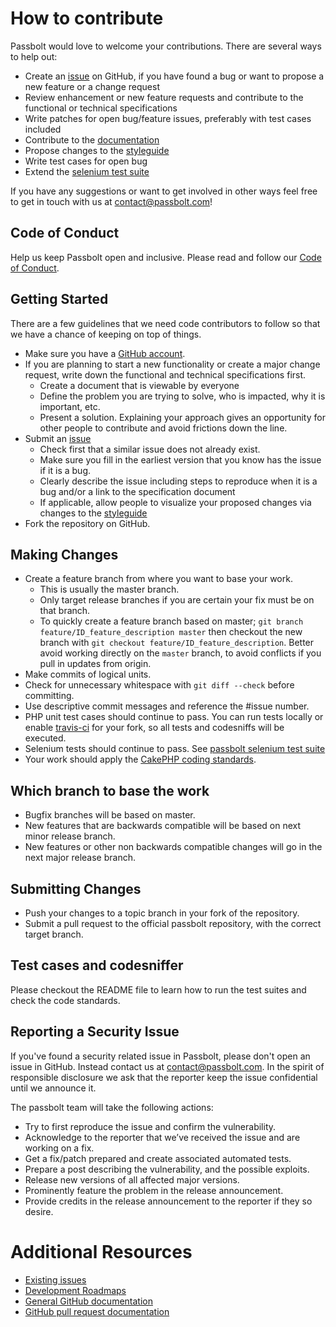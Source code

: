 # How to contribute

Passbolt would love to welcome your contributions. There are several ways to help out:

* Create an [issue](https://github.com/passbolt/passbolt/issues) on GitHub, if you have found a bug or want to propose
a new feature or a change request
* Review enhancement or new feature requests and contribute to the functional or technical specifications
* Write patches for open bug/feature issues, preferably with test cases included
* Contribute to the [documentation](https://passbolt.com/help)
* Propose changes to the [styleguide](https://github.com/passbolt/passbolt_styleguide)
* Write test cases for open bug
* Extend the [selenium test suite](https://github.com/passbolt/passbolt_selenium)

If you have any suggestions or want to get involved in other ways feel free to get in touch with us at contact@passbolt.com!

## Code of Conduct

Help us keep Passbolt open and inclusive.
Please read and follow our [Code of Conduct](https://www.passbolt.com/code_of_conduct).

## Getting Started

There are a few guidelines that we need code contributors to follow so that we have a
chance of keeping on top of things.

* Make sure you have a [GitHub account](https://github.com/signup/free).
* If you are planning to start a new functionality or create a major change request, write down the functional and technical specifications first.
  * Create a document that is viewable by everyone
  * Define the problem you are trying to solve, who is impacted, why it is important, etc.
  * Present a solution. Explaining your approach gives an opportunity for other people to contribute and avoid frictions down the line.
* Submit an [issue](https://github.com/passbolt/passbolt/issues)
  * Check first that a similar issue does not already exist.
  * Make sure you fill in the earliest version that you know has the issue if it is a bug.
  * Clearly describe the issue including steps to reproduce when it is a bug and/or a link to the specification document
  * If applicable, allow people to visualize your proposed changes via changes to the [styleguide](https://github.com/passbolt/passbolt_styleguide)
* Fork the repository on GitHub.

## Making Changes

* Create a feature branch from where you want to base your work.
  * This is usually the master branch.
  * Only target release branches if you are certain your fix must be on that
    branch.
  * To quickly create a feature branch based on master; `git branch
    feature/ID_feature_description master` then checkout the new branch with `git
    checkout feature/ID_feature_description`. Better avoid working directly on the
    `master` branch, to avoid conflicts if you pull in updates from origin.
* Make commits of logical units.
* Check for unnecessary whitespace with `git diff --check` before committing.
* Use descriptive commit messages and reference the #issue number.
* PHP unit test cases should continue to pass. You can run tests locally or enable [travis-ci](https://travis-ci.org/)
for your fork, so all tests and codesniffs will be executed.
* Selenium tests should continue to pass. See [passbolt selenium test suite](https://github.com/passbolt/passbolt_selenium)
* Your work should apply the [CakePHP coding standards](http://book.cakephp.org/2.0/en/contributing/cakephp-coding-conventions.html).

## Which branch to base the work

* Bugfix branches will be based on master.
* New features that are backwards compatible will be based on next minor release branch.
* New features or other non backwards compatible changes will go in the next major release branch.

## Submitting Changes

* Push your changes to a topic branch in your fork of the repository.
* Submit a pull request to the official passbolt repository, with the correct target branch.

## Test cases and codesniffer

Please checkout the README file to learn how to run the test suites and check the code standards.

## Reporting a Security Issue

If you've found a security related issue in Passbolt, please don't open an issue in GitHub.
Instead contact us at contact@passbolt.com. In the spirit of responsible disclosure we ask that the reporter keep the
issue confidential until we announce it.

The passbolt team will take the following actions:
- Try to first reproduce the issue and confirm the vulnerability.
- Acknowledge to the reporter that we’ve received the issue and are working on a fix.
- Get a fix/patch prepared and create associated automated tests.
- Prepare a post describing the vulnerability, and the possible exploits.
- Release new versions of all affected major versions.
- Prominently feature the problem in the release announcement.
- Provide credits in the release announcement to the reporter if they so desire.

# Additional Resources

* [Existing issues](https://github.com/passbolt/passbolt/issues)
* [Development Roadmaps](https://www.passbolt.com/roadmap)
* [General GitHub documentation](https://help.github.com/)
* [GitHub pull request documentation](https://help.github.com/send-pull-requests/)
